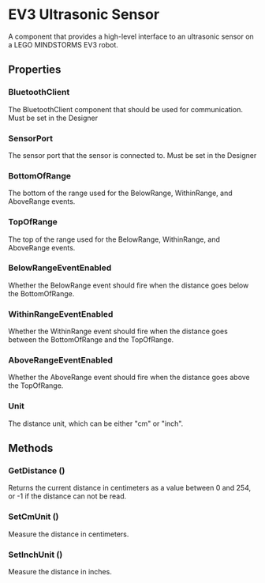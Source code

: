# EV3 Ultrasonic Sensor

A component that provides a high-level interface to an ultrasonic sensor on a LEGO MINDSTORMS EV3 robot.

## Properties

### BluetoothClient

The BluetoothClient component that should be used for communication. Must be set in the Designer

### SensorPort

The sensor port that the sensor is connected to. Must be set in the Designer

### BottomOfRange

The bottom of the range used for the BelowRange, WithinRange, and AboveRange events.

### TopOfRange

The top of the range used for the BelowRange, WithinRange, and AboveRange events.

### BelowRangeEventEnabled

Whether the BelowRange event should fire when the distance goes below the BottomOfRange.

### WithinRangeEventEnabled

Whether the WithinRange event should fire when the distance goes between the BottomOfRange and the TopOfRange.

### AboveRangeEventEnabled

Whether the AboveRange event should fire when the distance goes above the TopOfRange.

### Unit

The distance unit, which can be either "cm" or "inch".

## Methods

### GetDistance \(\)

Returns the current distance in centimeters as a value between 0 and 254, or -1 if the distance can not be read.

### SetCmUnit \(\)

Measure the distance in centimeters.

### SetInchUnit \(\)

Measure the distance in inches.

